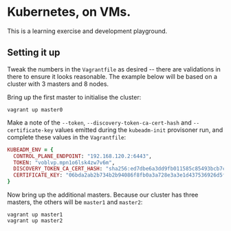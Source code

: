 # Kubernetes, on VMs.

This is a learning exercise and development playground.

## Setting it up

Tweak the numbers in the `Vagrantfile` as desired -- there are validations in there to ensure it looks reasonable. The example below will be based on a cluster with 3 masters and 8 nodes.

Bring up the first master to initialise the cluster:

```console
vagrant up master0
```

Make a note of the `--token`, `--discovery-token-ca-cert-hash` and `--certificate-key` values emitted during the `kubeadm-init` provisoner run, and complete these values in the `Vagrantfile`:

```ruby
KUBEADM_ENV = {
  CONTROL_PLANE_ENDPOINT: "192.168.120.2:6443",
  TOKEN: "voblvp.mpn1o6lsk4zw7v6m",
  DISCOVERY_TOKEN_CA_CERT_HASH: "sha256:ed7dbe6a3dd9fb011585c85493bcb7cbff41f0e8f759c253251d07181d26e5f9",
  CERTIFICATE_KEY: "06bda2ab2b734b2b94086f8fb0a3a728e3a3e1d437536926d5fcbc62ecbff638",
}
```

Now bring up the additional masters. Because our cluster has three masters, the others will be `master1` and `master2`:

```console
vagrant up master1
vagrant up master2
```
